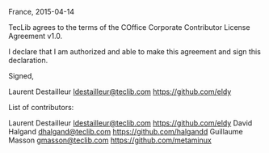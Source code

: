 France, 2015-04-14

TecLib agrees to the terms of the COffice Corporate Contributor License Agreement v1.0.

I declare that I am authorized and able to make this agreement and sign this declaration.

Signed,

Laurent Destailleur ldestailleur@teclib.com https://github.com/eldy

List of contributors:

Laurent Destailleur ldestailleur@teclib.com https://github.com/eldy
David Halgand dhalgand@teclib.com https://github.com/halgandd
Guillaume Masson gmasson@teclib.com https://github.com/metaminux
